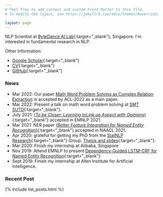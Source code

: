 ```yaml
---
# Feel free to add content and custom Front Matter to this file.
# To modify the layout, see https://jekyllrb.com/docs/themes/#overriding-theme-defaults

layout: page
---
```


<!-- <p align="center">
  <img src="files/front.jpg" style="width:500px;height:360px;">
  <br>
  <i>Lunch with my family during EMNLP 2019 in Hong Kong</i>
</p>
 -->

<!-- ![Lunch with my family during EMNLP 2019 in Hong Kong](files/front.jpg)


-><- -->

NLP Scientist at [ByteDance AI Lab](https://ailab.bytedance.com/){:target="_blank"}, Singapore.
I'm interested in fundamental research in NLP. 


Other Information:
* [Google Scholar](https://scholar.google.com.sg/citations?user=u68TA6oAAAAJ&hl=en){:target="_blank"} 
* [CV](files/cv_v2.pdf){:target="_blank"} 
* [GitHub](https://github.com/allanj/){:target="_blank"} 


###  News
* Mar 2022: Our paper [Math Word Problem Solving as Complex Relation Extraction]() is accepted by ACL-2022 as a main paper.
* Mar 2022: Present a talk on math word problem solving at [SMT SUTD](https://smt.sutd.edu.sg/){:target="_blank"}.
* July 2021: [(*To be Closer: Learning toLink up Aspect with Opinions*)](https://aclanthology.org/2021.emnlp-main.317.pdf){:target="_blank"} accepted in EMNLP 2021. 
* Mar 2021: NER paper [(*Better Feature Integration for Named Entity Recognition*)](https://www.aclweb.org/anthology/2021.naacl-main.271.pdf){:target="_blank"} accepted in NAACL 2021. 
* Apr 2020: grateful for getting my PhD from the [StatNLP Research](https://statnlp-research.github.io/){:target="_blank"} Group. [Thesis and slides](https://github.com/allanj/phd-thesis){:target="_blank"}.
* Mar 2020: Finish my internship at Alibaba, Singapore
* Nov 2019: Attend EMNLP to present [Dependency-Guided LSTM-CRF for Named Entity Recognition](https://www.aclweb.org/anthology/D19-1399.pdf){:target="_blank"}
* Sept 2019: Finish my internship at Allen Institute for Artificial Intelligence.

### Recent Post
{% include list_posts.html %}
